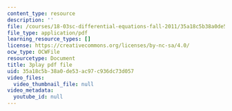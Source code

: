 ```yaml
---
content_type: resource
description: ''
file: /courses/18-03sc-differential-equations-fall-2011/35a18c5b38a0de53ac97c936dc73d057_tVzaX9u6YAE.pdf
file_type: application/pdf
learning_resource_types: []
license: https://creativecommons.org/licenses/by-nc-sa/4.0/
ocw_type: OCWFile
resourcetype: Document
title: 3play pdf file
uid: 35a18c5b-38a0-de53-ac97-c936dc73d057
video_files:
  video_thumbnail_file: null
video_metadata:
  youtube_id: null
---
```

